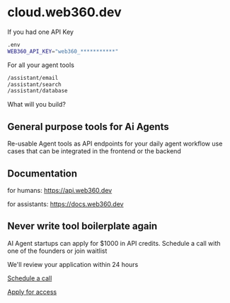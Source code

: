 # cloud.web360.dev

If you had one API Key
```bash
.env
WEB360_API_KEY="web360_***********"
```

For all your agent tools
```bash
/assistant/email
/assistant/search
/assistant/database
```

What will you build?


## General purpose tools for Ai Agents
Re-usable Agent tools as API endpoints
for your daily agent workflow use cases
that can be integrated in the frontend or the backend


## Documentation


for humans: https://api.web360.dev


for assistants: https://docs.web360.dev


## Never write tool boilerplate again

AI Agent startups can apply for $1000 in API credits. Schedule a call with one of the founders or join waitlist

We'll review your application within 24 hours

[Schedule a call]()

[Apply for access]()
